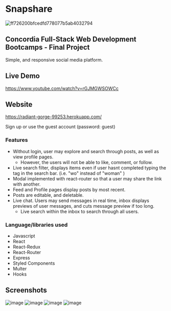 # Snapshare
![ff726200bfcedfd778077b5ab4032794](https://user-images.githubusercontent.com/54872569/80264456-34dc6f00-8662-11ea-9211-a73476fe0433.jpg)

## Concordia Full-Stack Web Development Bootcamps - Final Project

Simple, and responsive social media platform.

## Live Demo
https://www.youtube.com/watch?v=rGJMGWSOWCc

## Website
https://radiant-gorge-99253.herokuapp.com/

Sign up or use the guest account (password: guest)

### Features
*   Without login, user may explore and search through posts, as well as view profile pages. 
    *   However, the users will not be able to like, comment, or follow.
*   Live search filter, displays items even if user hasnt completed typing the tag in the search bar. (i.e. "wo" instead of "woman" )
*   Modal implemented with react-router so that a user may share the link with another.
*   Feed and Profile pages display posts by most recent.
*   Posts are editable, and deletable.
*   Live chat. Users may send messages in real time, inbox displays previews of user messages, and cuts message preview if too long.
    *   Live search within the inbox to search through all users.

### Language/libraries used
* Javascript
* React
* React-Redux
* React-Router
* Express
* Styled Components
* Multer
* Hooks

## Screenshots
![image](https://user-images.githubusercontent.com/54872569/80265465-a964dd00-8665-11ea-83ca-9d5b6a63d23d.png)
![image](https://user-images.githubusercontent.com/54872569/80265488-baade980-8665-11ea-9ae6-012ccc7255df.png)
![image](https://user-images.githubusercontent.com/54872569/80265496-c0a3ca80-8665-11ea-8a23-238b914bd60d.png)
![image](https://user-images.githubusercontent.com/54872569/80265501-c39ebb00-8665-11ea-8943-029091c5fcda.png)
